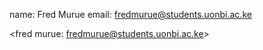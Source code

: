 name: Fred Murue
email: fredmurue@students.uonbi.ac.ke

<fred murue:  fredmurue@students.uonbi.ac.ke>
